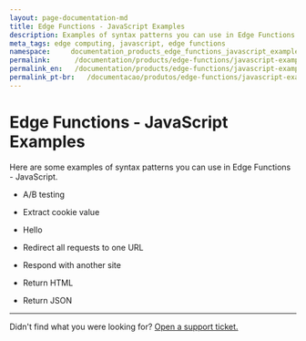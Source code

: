 ```yaml
---
layout: page-documentation-md
title: Edge Functions - JavaScript Examples
description: Examples of syntax patterns you can use in Edge Functions - JavaScript.
meta_tags: edge computing, javascript, edge functions
namespace:     documentation_products_edge_functions_javascript_examples
permalink:      /documentation/products/edge-functions/javascript-examples
permalink_en:   /documentation/products/edge-functions/javascript-examples
permalink_pt-br:   /documentacao/produtos/edge-functions/javascript-examples
---
```

# Edge Functions - JavaScript Examples

Here are some examples of syntax patterns you can use in Edge Functions - JavaScript.

- A/B testing

- Extract cookie value

- Hello

- Redirect all requests to one URL

- Respond with another site

- Return HTML

- Return JSON



---

Didn't find what you were looking for? [Open a support ticket.](https://tickets.azion.com/)
